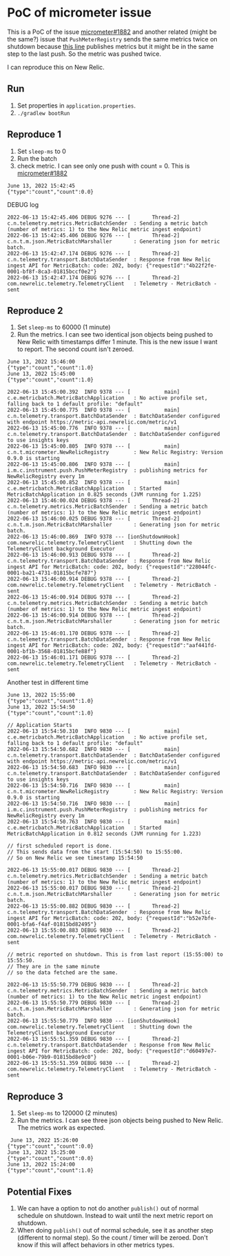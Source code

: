 # PoC of micrometer issue

This is a PoC of the issue [micrometer#1882](https://github.com/micrometer-metrics/micrometer/issues/1882) and another related (might be the same?) issue that `PushMeterRegistry` sends the same metrics twice on shutdown because [this line](https://github.com/micrometer-metrics/micrometer/blob/main/micrometer-core/src/main/java/io/micrometer/core/instrument/push/PushMeterRegistry.java#L96) publishes metrics but it might be in the same step to the last push. So the metric was pushed twice.

I can reproduce this on New Relic. 

## Run

1. Set properties in `application.properties`.
2. `./gradlew bootRun`

## Reproduce 1

1. Set `sleep-ms` to 0
2. Run the batch
3. check metric. I can see only one push with count = 0. This is [micrometer#1882](https://github.com/micrometer-metrics/micrometer/issues/1882)

```
June 13, 2022 15:42:45
{"type":"count","count":0.0}
```

DEBUG log
```
2022-06-13 15:42:45.406 DEBUG 9276 --- [       Thread-2] c.n.telemetry.metrics.MetricBatchSender  : Sending a metric batch (number of metrics: 1) to the New Relic metric ingest endpoint)
2022-06-13 15:42:45.406 DEBUG 9276 --- [       Thread-2] c.n.t.m.json.MetricBatchMarshaller       : Generating json for metric batch.
2022-06-13 15:42:47.174 DEBUG 9276 --- [       Thread-2] c.n.telemetry.transport.BatchDataSender  : Response from New Relic ingest API for MetricBatch: code: 202, body: {"requestId":"4b22f2fe-0001-bf8f-8ca3-01815bccf0e2"}
2022-06-13 15:42:47.174 DEBUG 9276 --- [       Thread-2] com.newrelic.telemetry.TelemetryClient   : Telemetry - MetricBatch - sent
```

## Reproduce 2

1. Set `sleep-ms` to 60000 (1 minute)
2. Run the metrics. I can see two identical json objects being pushed to New Relic with timestamps differ 1 minute. This is the new issue I want to report. The second count isn't zeroed.
 
```
June 13, 2022 15:46:00
{"type":"count","count":1.0}
June 13, 2022 15:45:00
{"type":"count","count":1.0}
```

```
2022-06-13 15:45:00.392  INFO 9378 --- [           main] c.e.metricbatch.MetricBatchApplication   : No active profile set, falling back to 1 default profile: "default"
2022-06-13 15:45:00.775  INFO 9378 --- [           main] c.n.telemetry.transport.BatchDataSender  : BatchDataSender configured with endpoint https://metric-api.newrelic.com/metric/v1
2022-06-13 15:45:00.776  INFO 9378 --- [           main] c.n.telemetry.transport.BatchDataSender  : BatchDataSender configured to use insights keys
2022-06-13 15:45:00.805  INFO 9378 --- [           main] c.n.t.micrometer.NewRelicRegistry        : New Relic Registry: Version 0.9.0 is starting
2022-06-13 15:45:00.806  INFO 9378 --- [           main] i.m.c.instrument.push.PushMeterRegistry  : publishing metrics for NewRelicRegistry every 1m
2022-06-13 15:45:00.852  INFO 9378 --- [           main] c.e.metricbatch.MetricBatchApplication   : Started MetricBatchApplication in 0.825 seconds (JVM running for 1.225)
2022-06-13 15:46:00.024 DEBUG 9378 --- [       Thread-2] c.n.telemetry.metrics.MetricBatchSender  : Sending a metric batch (number of metrics: 1) to the New Relic metric ingest endpoint)
2022-06-13 15:46:00.025 DEBUG 9378 --- [       Thread-2] c.n.t.m.json.MetricBatchMarshaller       : Generating json for metric batch.
2022-06-13 15:46:00.869  INFO 9378 --- [ionShutdownHook] com.newrelic.telemetry.TelemetryClient   : Shutting down the TelemetryClient background Executor
2022-06-13 15:46:00.913 DEBUG 9378 --- [       Thread-2] c.n.telemetry.transport.BatchDataSender  : Response from New Relic ingest API for MetricBatch: code: 202, body: {"requestId":"228044fc-0001-ba21-4731-01815bcfe787"}
2022-06-13 15:46:00.914 DEBUG 9378 --- [       Thread-2] com.newrelic.telemetry.TelemetryClient   : Telemetry - MetricBatch - sent
2022-06-13 15:46:00.914 DEBUG 9378 --- [       Thread-2] c.n.telemetry.metrics.MetricBatchSender  : Sending a metric batch (number of metrics: 1) to the New Relic metric ingest endpoint)
2022-06-13 15:46:00.914 DEBUG 9378 --- [       Thread-2] c.n.t.m.json.MetricBatchMarshaller       : Generating json for metric batch.
2022-06-13 15:46:01.170 DEBUG 9378 --- [       Thread-2] c.n.telemetry.transport.BatchDataSender  : Response from New Relic ingest API for MetricBatch: code: 202, body: {"requestId":"aaf441fd-0001-bf1b-3568-01815bcfe88f"}
2022-06-13 15:46:01.171 DEBUG 9378 --- [       Thread-2] com.newrelic.telemetry.TelemetryClient   : Telemetry - MetricBatch - sent
```

Another test in different time

```
June 13, 2022 15:55:00
{"type":"count","count":1.0}
June 13, 2022 15:54:50
{"type":"count","count":1.0}
```

```
// Application Starts
2022-06-13 15:54:50.310  INFO 9830 --- [           main] c.e.metricbatch.MetricBatchApplication   : No active profile set, falling back to 1 default profile: "default"
2022-06-13 15:54:50.682  INFO 9830 --- [           main] c.n.telemetry.transport.BatchDataSender  : BatchDataSender configured with endpoint https://metric-api.newrelic.com/metric/v1
2022-06-13 15:54:50.683  INFO 9830 --- [           main] c.n.telemetry.transport.BatchDataSender  : BatchDataSender configured to use insights keys
2022-06-13 15:54:50.716  INFO 9830 --- [           main] c.n.t.micrometer.NewRelicRegistry        : New Relic Registry: Version 0.9.0 is starting
2022-06-13 15:54:50.716  INFO 9830 --- [           main] i.m.c.instrument.push.PushMeterRegistry  : publishing metrics for NewRelicRegistry every 1m
2022-06-13 15:54:50.763  INFO 9830 --- [           main] c.e.metricbatch.MetricBatchApplication   : Started MetricBatchApplication in 0.812 seconds (JVM running for 1.223)

// first scheduled report is done. 
// This sends data from the start (15:54:50) to 15:55:00.
// So on New Relic we see timestamp 15:54:50

2022-06-13 15:55:00.017 DEBUG 9830 --- [       Thread-2] c.n.telemetry.metrics.MetricBatchSender  : Sending a metric batch (number of metrics: 1) to the New Relic metric ingest endpoint)
2022-06-13 15:55:00.017 DEBUG 9830 --- [       Thread-2] c.n.t.m.json.MetricBatchMarshaller       : Generating json for metric batch.
2022-06-13 15:55:00.882 DEBUG 9830 --- [       Thread-2] c.n.telemetry.transport.BatchDataSender  : Response from New Relic ingest API for MetricBatch: code: 202, body: {"requestId":"b52e7bfe-0001-bfa6-f4af-01815bd82495"}
2022-06-13 15:55:00.883 DEBUG 9830 --- [       Thread-2] com.newrelic.telemetry.TelemetryClient   : Telemetry - MetricBatch - sent

// metric reported on shutdown. This is from last report (15:55:00) to 15:55:50. 
// They are in the same minute
// so the data fetched are the same.

2022-06-13 15:55:50.779 DEBUG 9830 --- [       Thread-2] c.n.telemetry.metrics.MetricBatchSender  : Sending a metric batch (number of metrics: 1) to the New Relic metric ingest endpoint)
2022-06-13 15:55:50.779 DEBUG 9830 --- [       Thread-2] c.n.t.m.json.MetricBatchMarshaller       : Generating json for metric batch.
2022-06-13 15:55:50.779  INFO 9830 --- [ionShutdownHook] com.newrelic.telemetry.TelemetryClient   : Shutting down the TelemetryClient background Executor
2022-06-13 15:55:51.359 DEBUG 9830 --- [       Thread-2] c.n.telemetry.transport.BatchDataSender  : Response from New Relic ingest API for MetricBatch: code: 202, body: {"requestId":"d60497e7-0001-b06e-79b9-01815bd8e9c0"}
2022-06-13 15:55:51.359 DEBUG 9830 --- [       Thread-2] com.newrelic.telemetry.TelemetryClient   : Telemetry - MetricBatch - sent
```


## Reproduce 3

1. Set `sleep-ms` to 120000 (2 minutes)
2. Run the metrics. I can see three json objects being pushed to New Relic. The metrics work as expected.

```
 June 13, 2022 15:26:00
{"type":"count","count":0.0}
June 13, 2022 15:25:00
{"type":"count","count":0.0}
June 13, 2022 15:24:00
{"type":"count","count":1.0}
```

## Potential Fixes
1. We can have a option to not do another `publish()` out of normal schedule on shutdown. Instead to wait until the next metric report on shutdown.
2. When doing `publish()` out of normal schedule, see it as another step (different to normal step). So the count / timer will be zeroed. Don't know if this will affect behaviors in other metrics types.
